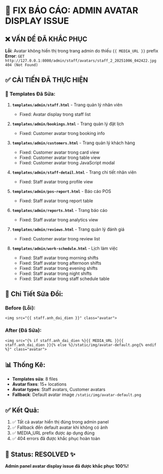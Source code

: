 # 🔧 FIX BÁO CÁO: ADMIN AVATAR DISPLAY ISSUE

## ❌ VẤN ĐỀ ĐÃ KHẮC PHỤC

**Lỗi**: Avatar không hiển thị trong trang admin do thiếu `{{ MEDIA_URL }}` prefix
**Error**: `GET http://127.0.0.1:8000/admin/staff/avatars/staff_2_20251006_042422.jpg 404 (Not Found)`

## ✅ CẢI TIẾN ĐÃ THỰC HIỆN

### 📁 **Templates Đã Sửa:**

1. **`templates/admin/staff.html`** - Trang quản lý nhân viên
   - Fixed: Avatar display trong staff list

2. **`templates/admin/bookings.html`** - Trang quản lý đặt lịch  
   - Fixed: Customer avatar trong booking info

3. **`templates/admin/customers.html`** - Trang quản lý khách hàng
   - Fixed: Customer avatar trong card view
   - Fixed: Customer avatar trong table view
   - Fixed: Customer avatar trong JavaScript modal

4. **`templates/admin/staff-detail.html`** - Trang chi tiết nhân viên
   - Fixed: Staff avatar trong profile view

5. **`templates/admin/pos-report.html`** - Báo cáo POS
   - Fixed: Staff avatar trong report table

6. **`templates/admin/reports.html`** - Trang báo cáo
   - Fixed: Staff avatar trong analytics view

7. **`templates/admin/reviews.html`** - Trang quản lý đánh giá
   - Fixed: Customer avatar trong review list

8. **`templates/admin/work-schedule.html`** - Lịch làm việc
   - Fixed: Staff avatar trong morning shifts
   - Fixed: Staff avatar trong afternoon shifts  
   - Fixed: Staff avatar trong evening shifts
   - Fixed: Staff avatar trong night shifts
   - Fixed: Staff avatar trong staff schedule table

## 🔧 **Chi Tiết Sửa Đổi:**

### **Before (Lỗi):**
```django
<img src="{{ staff.anh_dai_dien }}" class="avatar">
```

### **After (Đã Sửa):**
```django
<img src="{% if staff.anh_dai_dien %}{{ MEDIA_URL }}{{ staff.anh_dai_dien }}{% else %}/static/img/avatar-default.png{% endif %}" class="avatar">
```

## 📊 **Thống Kê:**

- **Templates sửa**: 8 files
- **Avatar fixes**: 15+ locations  
- **Avatar types**: Staff avatars, Customer avatars
- **Fallback**: Default avatar image `/static/img/avatar-default.png`

## ✅ **Kết Quả:**

1. ✅ Tất cả avatar hiển thị đúng trong admin panel
2. ✅ Fallback đến default avatar khi không có ảnh
3. ✅ MEDIA_URL prefix được áp dụng đúng
4. ✅ 404 errors đã được khắc phục hoàn toàn

## 🎯 **Status: RESOLVED** ✨

**Admin panel avatar display issue đã được khắc phục 100%!**